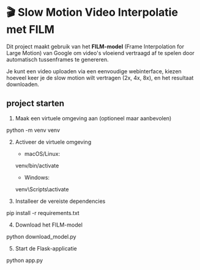 # 🎬 Slow Motion Video Interpolatie met FILM

Dit project maakt gebruik van het **FILM-model** (Frame Interpolation for Large Motion) van Google om video's vloeiend vertraagd af te spelen door automatisch tussenframes te genereren.

Je kunt een video uploaden via een eenvoudige webinterface, kiezen hoeveel keer je de slow motion wilt vertragen (2x, 4x, 8x), en het resultaat downloaden.

## project starten

1. Maak een virtuele omgeving aan (optioneel maar aanbevolen)

python -m venv venv

2. Activeer de virtuele omgeving

    - macOS/Linux:

    venv/bin/activate

    - Windows:

    venv\Scripts\activate

3. Installeer de vereiste dependencies

pip install -r requirements.txt

4. Download het FILM-model

python download_model.py

5. Start de Flask-applicatie

python app.py